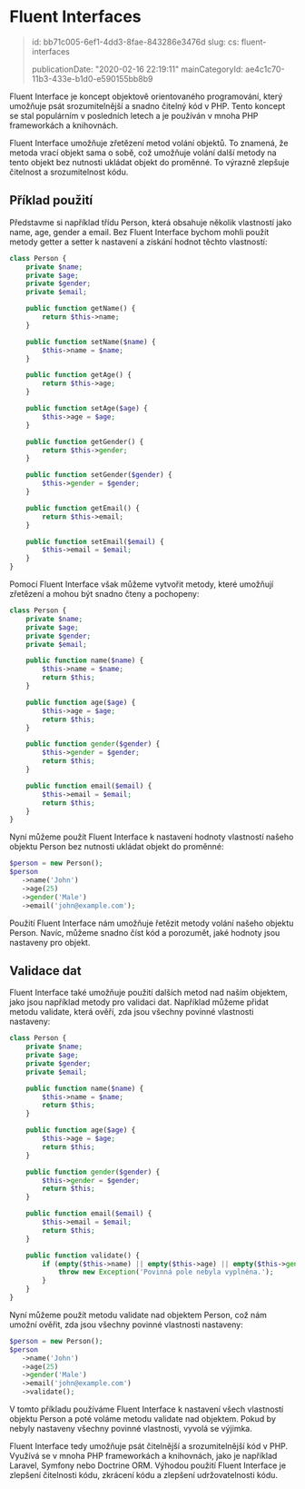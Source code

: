 Fluent Interfaces
=================

> id: bb71c005-6ef1-4dd3-8fae-843286e3476d
> slug:
> 	cs: fluent-interfaces
>
> publicationDate: "2020-02-16 22:19:11"
> mainCategoryId: ae4c1c70-11b3-433e-b1d0-e590155bb8b9

Fluent Interface je koncept objektově orientovaného programování, který umožňuje psát srozumitelnější a snadno čitelný kód v PHP. Tento koncept se stal populárním v posledních letech a je používán v mnoha PHP frameworkách a knihovnách.

Fluent Interface umožňuje zřetězení metod volání objektů. To znamená, že metoda vrací objekt sama o sobě, což umožňuje volání další metody na tento objekt bez nutnosti ukládat objekt do proměnné. To výrazně zlepšuje čitelnost a srozumitelnost kódu.

Příklad použití
---------------

Představme si například třídu Person, která obsahuje několik vlastností jako name, age, gender a email. Bez Fluent Interface bychom mohli použít metody getter a setter k nastavení a získání hodnot těchto vlastností:

```php
class Person {
    private $name;
    private $age;
    private $gender;
    private $email;

    public function getName() {
        return $this->name;
    }

    public function setName($name) {
        $this->name = $name;
    }

    public function getAge() {
        return $this->age;
    }

    public function setAge($age) {
        $this->age = $age;
    }

    public function getGender() {
        return $this->gender;
    }

    public function setGender($gender) {
        $this->gender = $gender;
    }

    public function getEmail() {
        return $this->email;
    }

    public function setEmail($email) {
        $this->email = $email;
    }
}
```

Pomocí Fluent Interface však můžeme vytvořit metody, které umožňují zřetězení a mohou být snadno čteny a pochopeny:

```php
class Person {
    private $name;
    private $age;
    private $gender;
    private $email;

    public function name($name) {
        $this->name = $name;
        return $this;
    }

    public function age($age) {
        $this->age = $age;
        return $this;
    }

    public function gender($gender) {
        $this->gender = $gender;
        return $this;
    }

    public function email($email) {
        $this->email = $email;
        return $this;
    }
}
```

Nyní můžeme použít Fluent Interface k nastavení hodnoty vlastností našeho objektu Person bez nutnosti ukládat objekt do proměnné:

```php
$person = new Person();
$person
   ->name('John')
   ->age(25)
   ->gender('Male')
   ->email('john@example.com');
```

Použití Fluent Interface nám umožňuje řetězit metody volání našeho objektu Person. Navíc, můžeme snadno číst kód a porozumět, jaké hodnoty jsou nastaveny pro objekt.

Validace dat
------------

Fluent Interface také umožňuje použití dalších metod nad naším objektem, jako jsou například metody pro validaci dat. Například můžeme přidat metodu validate, která ověří, zda jsou všechny povinné vlastnosti nastaveny:

```php
class Person {
    private $name;
    private $age;
    private $gender;
    private $email;

    public function name($name) {
        $this->name = $name;
        return $this;
    }

    public function age($age) {
        $this->age = $age;
        return $this;
    }

    public function gender($gender) {
        $this->gender = $gender;
        return $this;
    }

    public function email($email) {
        $this->email = $email;
        return $this;
    }

    public function validate() {
        if (empty($this->name) || empty($this->age) || empty($this->gender) || empty($this->email)) {
            throw new Exception('Povinná pole nebyla vyplněna.');
        }
    }
}
```

Nyní můžeme použít metodu validate nad objektem Person, což nám umožní ověřit, zda jsou všechny povinné vlastnosti nastaveny:

```php
$person = new Person();
$person
   ->name('John')
   ->age(25)
   ->gender('Male')
   ->email('john@example.com')
   ->validate();
```

V tomto příkladu používáme Fluent Interface k nastavení všech vlastností objektu Person a poté voláme metodu validate nad objektem. Pokud by nebyly nastaveny všechny povinné vlastnosti, vyvolá se výjimka.

Fluent Interface tedy umožňuje psát čitelnější a srozumitelnější kód v PHP. Využívá se v mnoha PHP frameworkách a knihovnách, jako je například Laravel, Symfony nebo Doctrine ORM. Výhodou použití Fluent Interface je zlepšení čitelnosti kódu, zkrácení kódu a zlepšení udržovatelnosti kódu.
